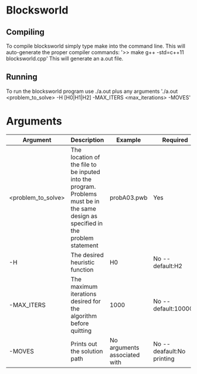 # Blocksworld

## Compiling
To compile blocksworld simply type make into the command line. This will auto-generate the proper compiler commands:
'>> make
    g++ -std=c++11 blocksworld.cpp'
This will generate an a.out file.

## Running
To run the blocksworld program use ./a.out plus any arguments
'./a.out <problem_to_solve> -H [H0|H1|H2] -MAX_ITERS <max_iterations> -MOVES'

# Arguments
| Argument | Description | Example | Required |
| ---------- | ---------- | ---------- | ---------- |
| <problem_to_solve> | The location of the file to be inputed into the program. Problems must be in the same design as specified in the problem statement | probA03.pwb | Yes |
| -H | The desired heuristic function | H0 | No -- default:H2 |
| -MAX_ITERS | The maximum iterations desired for the algorithm before quitting | 1000 | No -- default:100000 |
| -MOVES | Prints out the solution path | No arguments associated with | No -- deafault:No printing |